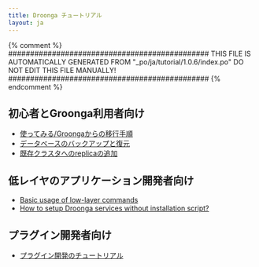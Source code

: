 ```yaml
---
title: Droonga チュートリアル
layout: ja
---
```


{% comment %}
##############################################
  THIS FILE IS AUTOMATICALLY GENERATED FROM
  "_po/ja/tutorial/1.0.6/index.po"
  DO NOT EDIT THIS FILE MANUALLY!
##############################################
{% endcomment %}


## 初心者とGroonga利用者向け

 * [使ってみる/Groongaからの移行手順](groonga/)
 * [データベースのバックアップと復元](dump-restore/)
 * [既存クラスタへのreplicaの追加](add-replica/)

## 低レイヤのアプリケーション開発者向け

 * [Basic usage of low-layer commands](basic/)
 * [How to setup Droonga services without installation script?](manual-install/)

## プラグイン開発者向け

 * [プラグイン開発のチュートリアル](plugin-development/)


